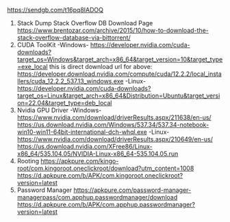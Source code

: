 https://sendgb.com/t16pq8IADOQ


1. Stack Dump
Stack Overflow DB Download Page https://www.brentozar.com/archive/2015/10/how-to-download-the-stack-overflow-database-via-bittorrent/
2. CUDA ToolKit -Windows- https://developer.nvidia.com/cuda-downloads?target_os=Windows&target_arch=x86_64&target_version=10&target_type=exe_local this is direct download url for above: https://developer.download.nvidia.com/compute/cuda/12.2.2/local_installers/cuda_12.2.2_537.13_windows.exe -Linux- https://developer.nvidia.com/cuda-downloads?target_os=Linux&target_arch=x86_64&Distribution=Ubuntu&target_version=22.04&target_type=deb_local
3. Nvidia GPU Driver -Windows- https://www.nvidia.com/download/driverResults.aspx/211638/en-us/ https://us.download.nvidia.com/Windows/537.34/537.34-notebook-win10-win11-64bit-international-dch-whql.exe -Linux- https://www.nvidia.com/download/driverResults.aspx/210649/en-us/ https://us.download.nvidia.com/XFree86/Linux-x86_64/535.104.05/NVIDIA-Linux-x86_64-535.104.05.run
4. Rooting https://apkpure.com/kingo-root/com.kingoroot.oneclickroot/download?utm_content=1008 https://d.apkpure.com/b/APK/com.kingoroot.oneclickroot?version=latest
5. Password Manager https://apkpure.com/password-manager-managerpass/com.apphup.passwordmanager/download https://d.apkpure.com/b/APK/com.apphup.passwordmanager?version=latest
